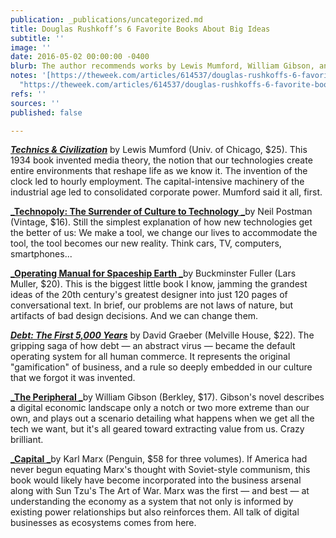 ```yaml
---
publication: _publications/uncategorized.md
title: Douglas Rushkoff’s 6 Favorite Books About Big Ideas
subtitle: ''
image: ''
date: 2016-05-02 00:00:00 -0400
blurb: The author recommends works by Lewis Mumford, William Gibson, and more
notes: '[https://theweek.com/articles/614537/douglas-rushkoffs-6-favorite-books-about-big-ideas](https://theweek.com/articles/614537/douglas-rushkoffs-6-favorite-books-about-big-ideas
  "https://theweek.com/articles/614537/douglas-rushkoffs-6-favorite-books-about-big-ideas")'
refs: ''
sources: ''
published: false

---
```

[**_Technics & Civilization_**](https://target.georiot.com/Proxy.ashx?tsid=156573&GR_URL=http%3A%2F%2Famazon.com%2FTechnics-Civilization-Lewis-Mumford%2Fdp%2F0226550273%3Ftag%3Dhawk-future-20%26ascsubtag%3Dtheweekus-us-9484790829128930000-20) by Lewis Mumford (Univ. of Chicago, $25). This 1934 book invented media theory, the notion that our technologies create entire environments that reshape life as we know it. The invention of the clock led to hourly employment. The capital-intensive machinery of the industrial age led to consolidated corporate power. Mumford said it all, first.

[**_Technopoly: The Surrender of Culture to Technology _**](https://target.georiot.com/Proxy.ashx?tsid=156573&GR_URL=http%3A%2F%2Famazon.com%2FTechnopoly-The-Surrender-Culture-Technology%2Fdp%2F0679745408%3Ftag%3Dhawk-future-20%26ascsubtag%3Dtheweekus-us-8058351766137175000-20)by Neil Postman (Vintage, $16). Still the simplest explanation of how new technologies get the better of us: We make a tool, we change our lives to accommodate the tool, the tool becomes our new reality. Think cars, TV, computers, smartphones...

[**_Operating Manual for Spaceship Earth _**](https://target.georiot.com/Proxy.ashx?tsid=156573&GR_URL=http%3A%2F%2Famazon.co.uk%2FOperating-Manual-Spaceship-R-Buckminster-Fuller%2Fdp%2F3037781262%3Ftag%3Dhawk-future-21%26ascsubtag%3Dtheweekus-us-1455895743569693000-21)by Buckminster Fuller (Lars Muller, $20). This is the biggest little book I know, jamming the grandest ideas of the 20th century's greatest designer into just 120 pages of conversational text. In brief, our problems are not laws of nature, but artifacts of bad design decisions. And we can change them.

[**_Debt: The First 5,000 Years_**](https://target.georiot.com/Proxy.ashx?tsid=156573&GR_URL=http%3A%2F%2Famazon.com%2FDebt-The-First-000-Years%2Fdp%2F1612191290%3Ftag%3Dhawk-future-20%26ascsubtag%3Dtheweekus-us-1122936645686904300-20) by David Graeber (Melville House, $22). The gripping saga of how debt — an abstract virus — became the default operating system for all human commerce. It represents the original "gamification" of business, and a rule so deeply embedded in our culture that we forgot it was invented.

[**_The Peripheral _**](https://target.georiot.com/Proxy.ashx?tsid=156573&GR_URL=http%3A%2F%2Famazon.com%2FThe-Peripheral-William-Gibson%2Fdp%2F0399158448%3Ftag%3Dhawk-future-20%26ascsubtag%3Dtheweekus-us-4691994484904442000-20)by William Gibson (Berkley, $17). Gibson's novel describes a digital economic landscape only a notch or two more extreme than our own, and plays out a scenario detailing what happens when we get all the tech we want, but it's all geared toward extracting value from us. Crazy brilliant.

[**_Capital _**](https://target.georiot.com/Proxy.ashx?tsid=156573&GR_URL=http%3A%2F%2Famazon.com%2FCapital-Karl-Marx%2Fdp%2F157002071X%3Ftag%3Dhawk-future-20%26ascsubtag%3Dtheweekus-us-1275087326014917000-20)by Karl Marx (Penguin, $58 for three volumes). If America had never begun equating Marx's thought with Soviet-style communism, this book would likely have become incorporated into the business arsenal along with Sun Tzu's The Art of War. Marx was the first — and best — at understanding the economy as a system that not only is informed by existing power relationships but also reinforces them. All talk of digital businesses as ecosystems comes from here.